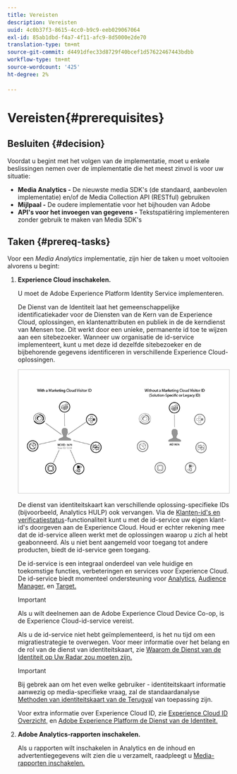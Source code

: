 ```yaml
---
title: Vereisten
description: Vereisten
uuid: 4c0b37f3-8615-4cc0-b9c9-eeb029067064
exl-id: 85ab1dbd-f4a7-4f11-afc9-8d5000e2de70
translation-type: tm+mt
source-git-commit: d4491dfec33d8729f40bcef1d57622467443bdbb
workflow-type: tm+mt
source-wordcount: '425'
ht-degree: 2%

---
```


# Vereisten{#prerequisites}

## Besluiten {#decision}

Voordat u begint met het volgen van de implementatie, moet u enkele beslissingen nemen over de implementatie die het meest zinvol is voor uw situatie:

* **Media Analytics -** De nieuwste media SDK&#39;s (de standaard, aanbevolen implementatie) en/of de Media Collection API (RESTful) gebruiken
* **Mijlpaal -** De oudere implementatie voor het bijhouden van Adobe
* **API&#39;s voor het invoegen van gegevens -** Tekstspatiëring implementeren zonder gebruik te maken van Media SDK&#39;s

## Taken {#prereq-tasks}

Voor een *Media Analytics* implementatie, zijn hier de taken u moet voltooien alvorens u begint:

1. **Experience Cloud inschakelen.**

   U moet de Adobe Experience Platform Identity Service implementeren.

   De Dienst van de Identiteit laat het gemeenschappelijke identificatiekader voor de Diensten van de Kern van de Experience Cloud, oplossingen, en klantenattributen en publiek in de de kerndienst van Mensen toe. Dit werkt door een unieke, permanente id toe te wijzen aan een sitebezoeker. Wanneer uw organisatie de id-service implementeert, kunt u met deze id dezelfde sitebezoeker en de bijbehorende gegevens identificeren in verschillende Experience Cloud-oplossingen.

   ![](assets/mc_id_service_graphic.png)

   De dienst van identiteitskaart kan verschillende oplossing-specifieke IDs (bijvoorbeeld, Analytics HULP) ook vervangen. Via de [Klanten-id&#39;s en verificatiestatus](https://docs.adobe.com/content/help/en/id-service/using/reference/authenticated-state.html)-functionaliteit kunt u met de id-service uw eigen klant-id&#39;s doorgeven aan de Experience Cloud. Houd er echter rekening mee dat de id-service alleen werkt met de oplossingen waarop u zich al hebt geabonneerd. Als u niet bent aangemeld voor toegang tot andere producten, biedt de id-service geen toegang.

   De id-service is een integraal onderdeel van vele huidige en toekomstige functies, verbeteringen en services voor Experience Cloud. De id-service biedt momenteel ondersteuning voor [Analytics,](https://www.adobe.com/marketing-cloud/web-analytics.html) [Audience Manager,](https://www.adobe.com/marketing-cloud/data-management-platform.html) en [Target.](https://www.adobe.com/marketing-cloud/testing-targeting.html)

   >[!IMPORTANT]
   >
   >Als u wilt deelnemen aan de Adobe Experience Cloud Device Co-op, is de Experience Cloud-id-service vereist.

   Als u de id-service niet hebt geïmplementeerd, is het nu tijd om een migratiestrategie te overwegen. Voor meer informatie over het belang en de rol van de dienst van identiteitskaart, zie [Waarom de Dienst van de Identiteit op Uw Radar zou moeten zijn.](https://theblog.adobe.com/why-new-adobe-marketing-cloud-id-service-should-be-on-your-radar/)

   >[!IMPORTANT]
   >
   >Bij gebrek aan om het even welke gebruiker - identiteitskaart informatie aanwezig op media-specifieke vraag, zal de standaardanalyse [Methoden van identiteitskaart van de Terugval](https://docs-author.corp.adobe.com/content/help/en/analytics/implementation/javascript-implementation/unique-visitors/visid-fallback.html) van toepassing zijn.

   Voor extra informatie over Experience Cloud ID, zie [Experience Cloud ID Overzicht,](https://docs.adobe.com/content/help/en/id-service/using/intro/overview.html) en [Adobe Experience Platform de Dienst van de Identiteit.](https://docs.adobe.com/content/help/en/id-service/using/home.html)

1. **Adobe Analytics-rapporten inschakelen.**

   Als u rapporten wilt inschakelen in Analytics en de inhoud en advertentiegegevens wilt zien die u verzamelt, raadpleegt u [Media-rapporten inschakelen.](/help/media-reports/media-reports-enable.md)
